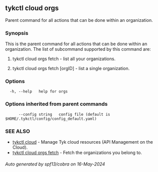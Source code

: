 ## tykctl cloud orgs

Parent command for all actions that can be done within an organization.

### Synopsis


This is the parent command for all actions that can be done within an organization.
The list of subcommand supported by this command are:

1. tykctl cloud orgs fetch - list all your organizations.

2. tykctl cloud orgs fetch [orgID] - list a single organization.


### Options

```
  -h, --help   help for orgs
```

### Options inherited from parent commands

```
      --config string   config file (default is $HOME/.tykctl/config/config_default.yaml)
```

### SEE ALSO

* [tykctl cloud](tykctl_cloud.md)	 - Manage Tyk cloud resources (API Management on the Cloud).
* [tykctl cloud orgs fetch](tykctl_cloud_orgs_fetch.md)	 - Fetch the organizations you belong to.

###### Auto generated by spf13/cobra on 16-May-2024
